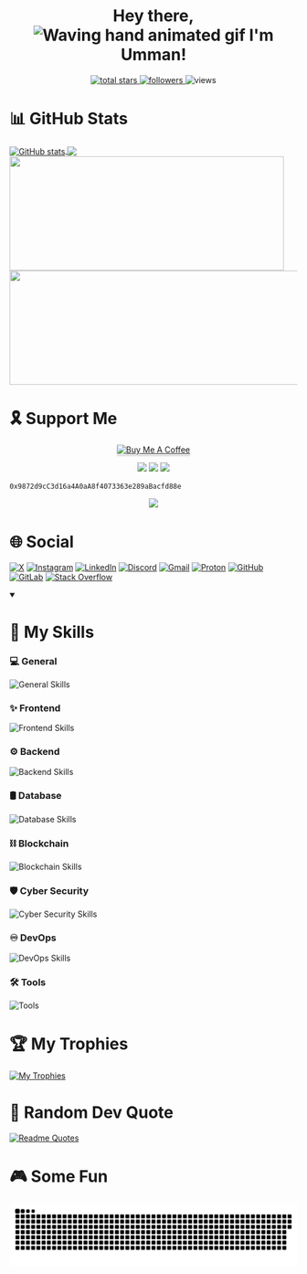 <h1 align="center"> Hey there, <img src="https://raw.githubusercontent.com/nixin72/nixin72/master/wave.gif" 
         alt="Waving hand animated gif"
         height="45"
         width="45" /> I'm Umman!
</h1>

<!--
<p align="center" >CHECK OUT MY FUN <a href="https://umman2005.github.io/2D-Game_Portfolio/" >PORTFOLIO!</a> 🤩
-->

<p align="center">
  <a href="https://github.com/UMMAN2005?tab=repositories&sort=stargazers">
    <img alt="total stars" title="Total stars on GitHub" src="https://custom-icon-badges.demolab.com/github/stars/UMMAN2005?color=55960c&style=for-the-badge&labelColor=488207&logo=star"/>
  </a>
  <a href="https://github.com/UMMAN2005?tab=followers">
    <img alt="followers" title="Follow me on Github" src="https://custom-icon-badges.demolab.com/github/followers/UMMAN2005?color=236ad3&labelColor=1155ba&style=for-the-badge&logo=person-add&label=Followers&logoColor=white"/>
  </a>
  <a href="https://github.com/UMMAN2005/Simple-View-Counter" style="text-decoration:none;">
    <img alt="views" title="GitHub profile views" src="https://komarev.com/ghpvc/?username=UMMAN2005&label=VISITORS&style=for-the-badge"/>
  </a>
</p>

# 📊 GitHub Stats

<a href="https://github.com/anuraghazra/github-readme-stats">
  <img height=200 align="center" src="https://github-readme-stats.vercel.app/api?username=UMMAN2005&show_icons=true&theme=tokyonight" alt="GitHub stats" />
</a>
<a href="https://github.com/anuraghazra/github-readme-stats">
  <img height=200 align="center" src="https://github-readme-stats.vercel.app/api/top-langs/?username=UMMAN2005&layout=compact&theme=tokyonight&langs_count=8&card_width=500" />
</a>
<a href="https://git.io/streak-stats">
  <img height=200 width="480" align="center" src="https://streak-stats.demolab.com/?user=UMMAN2005&theme=tokyonight" />
</a>
<a href="https://github.com/anuraghazra/github-readme-stats">
  <img height=200 width="520" align="center" src="https://github-readme-stats.vercel.app/api/wakatime?username=UMMAN2005&layout=compact&theme=tokyonight" />
</a>

# 🎗️ Support Me

<p align="center">
  <a href="https://www.buymeacoffee.com/ummanmemmec" target="_blank"><img src="https://www.buymeacoffee.com/assets/img/custom_images/orange_img.png" alt="Buy Me A Coffee" style="height: 41px !important;width: 174px !important;box-shadow: 0px 3px 2px 0px rgba(190, 190, 190, 0.5) !important;-webkit-box-shadow: 0px 3px 2px 0px rgba(190, 190, 190, 0.5) !important;" ></a>
</p>

<div align="center">
  <img src="https://img.shields.io/badge/Ethereum-3C3C3D?style=for-the-badge&logo=Ethereum&logoColor=white" />
  <img src="https://img.shields.io/badge/Binance-FCD535?style=for-the-badge&logo=binance&logoColor=000" />
  <img src="https://img.shields.io/badge/Polygon-FCD535?style=for-the-badge&logo=polygon&color=8247e5" />
</div>

```
0x9872d9cC3d16a4A0aA8f4073363e289aBacfd88e
```

<p align="center">
  <a href="https://www.hackerrank.com/profile/umman">
    <img src="https://img.shields.io/badge/-Hackerrank-2EC866?style=for-the-badge&logo=HackerRank&logoColor=white" />
  </a>
</p>

# 🌐 Social
[![X](https://skill-icons-go.vercel.app/api/icons?i=x)](https://x.com/UmmanBHOS)
[![Instagram](https://skill-icons-go.vercel.app/api/icons?i=instagram)](https://www.instagram.com/ummanmmmdv/)
[![LinkedIn](https://skill-icons-go.vercel.app/api/icons?i=linkedin)](https://www.linkedin.com/in/umman-mammadov-947436277/)
[![Discord](https://skill-icons-go.vercel.app/api/icons?i=discord)](https://discordapp.com/users/1172790469281972274)
[![Gmail](https://skill-icons-go.vercel.app/api/icons?i=gmail)](mailto:ummanmemmedov2005@gmail.com)
[![Proton](https://skill-icons-go.vercel.app/api/icons?i=proton)](mailto:ummanmemmedov2005@proton.me)
[![GitHub](https://skill-icons-go.vercel.app/api/icons?i=github)](https://github.com/UMMAN2005)
[![GitLab](https://skill-icons-go.vercel.app/api/icons?i=gitlab)](https://gitlab.com/ummanmemmedov2005)
[![Stack Overflow](https://skill-icons-go.vercel.app/api/icons?i=stackoverflow)](https://stackoverflow.com/users/23028334/umman-mammadov)

<details open> 
  <summary><h1>🎯 My Skills</h1></summary>

### 💻 General
![General Skills](https://skill-icons-go.vercel.app/api/icons?i=c,cpp,cs,go,asm,rust,py,dart,gtk,md,regex)

### ✨ Frontend
![Frontend Skills](https://skill-icons-go.vercel.app/api/icons?i=html,css,bootstrap,js,jquery,blazor,flutter,svg)

### ⚙️ Backend
![Backend Skills](https://skill-icons-go.vercel.app/api/icons?i=postman,ngrok,dotnet,fastapi,mongoose,heroku,netlify,vercel,render,api,swagger,graphql,rabbitmq,npm,nodejs,express,flask,pug,sequelize)

### 🛢️ Database
![Database Skills](https://skill-icons-go.vercel.app/api/icons?i=mongodb,redis,firebase,sqlserver,postgres,mysql)

### ⛓️ Blockchain
![Blockchain Skills](https://skill-icons-go.vercel.app/api/icons?i=solidity,infura,chainlink,alchemy,vyper,hardhat,truffle,ganache,ipfs,openzeppelin)

### 🛡️ Cyber Security
![Cyber Security Skills](https://skill-icons-go.vercel.app/api/icons?i=debian,ubuntu,tmux,linux,redhat,kali,windows,bash,powershell,wsl,kde,gnome)

### ♾️ DevOps
![DevOps Skills](https://skill-icons-go.vercel.app/api/icons?i=kubernetes,docker,ansible,prometheus,grafana,elasticsearch,logstash,fluentd,kibana,terraform,vault,consul,vagrant,packer,dockerswarm,git,istio,linkerd,helm,kustomize,argocd,flux,sonarqube,jenkins,circleci,githubactions,digitalocean,azure,gcp,aws)

### 🛠️ Tools
![Tools](https://skill-icons-go.vercel.app/api/icons?i=flameshot,pycharm,datagrip,resharper,dbeaver,notion,canva,vim,visualstudio,vscode,ollama)


</details>

# 🏆 My Trophies
[![My Trophies](https://github-profile-trophy.vercel.app/?username=UMMAN2005&theme=tokyonight&row=2&column=5&margin-w=15&margin-h=15)](https://github.com/ryo-ma/github-profile-trophy)

# 💬 Random Dev Quote
[![Readme Quotes](https://quotes-github-readme.vercel.app/api?type=horizontal&theme=catppuccin_mocha)](https://github.com/piyushsuthar/github-readme-quotes)

# 🎮 Some Fun
<p align="center">
 <img width="1000" src="github-snake.svg" alt="snake"/>
</p>
